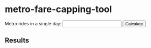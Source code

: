 # metro-fare-capping-tool

<form>
<label>Metro rides in a single day: <input type="text" name="metroRides" id="metroRides"></label>
<button type="submit" id="btnCalculate">Calculate</button>
</form>

## Results

<div id="resultText"></div>

<script>
    document.querySelector('#btnCalculate').addEventListener('click', function(e) {
        e.preventDefault();
        document.querySelector('div#resultText').innerText = 'Clicked!';
    });
</script>